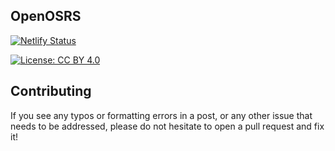 ## OpenOSRS
[![Netlify Status](https://api.netlify.com/api/v1/badges/dab38b2f-c1da-4e02-b7f7-f23c3290f5f6/deploy-status)](https://app.netlify.com/sites/openosrs/deploys)

[![License: CC BY 4.0](https://img.shields.io/badge/License-CC%20BY%204.0-lightgrey.svg)](https://creativecommons.org/licenses/by/4.0/)

## Contributing

If you see any typos or formatting errors in a post, or any other issue that needs to be addressed, please do not hesitate to open a pull request and fix it!

